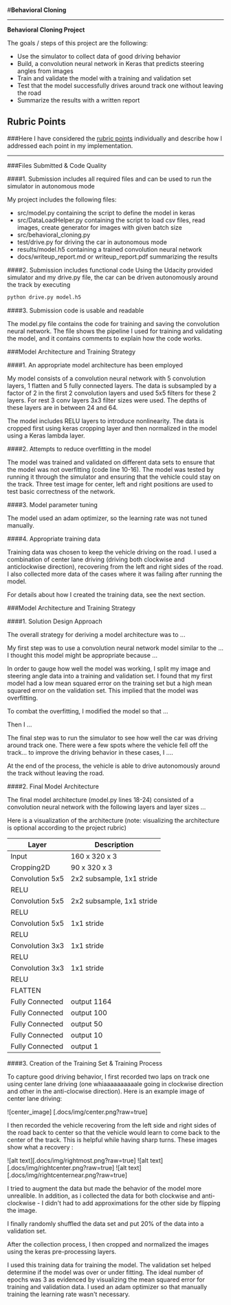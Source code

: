 #**Behavioral Cloning** 

---

**Behavioral Cloning Project**

The goals / steps of this project are the following:
* Use the simulator to collect data of good driving behavior
* Build, a convolution neural network in Keras that predicts steering angles from images
* Train and validate the model with a training and validation set
* Test that the model successfully drives around track one without leaving the road
* Summarize the results with a written report


## Rubric Points
###Here I have considered the [rubric points](https://review.udacity.com/#!/rubrics/432/view) individually and describe how I addressed each point in my implementation.  

---
###Files Submitted & Code Quality

####1. Submission includes all required files and can be used to run the simulator in autonomous mode

My project includes the following files:
* src/model.py containing the script to define the model in keras
* src/DataLoadHelper.py containing the script to load csv files, read images, create generator for images with given batch size
* src/behavioral_cloning.py 
* test/drive.py for driving the car in autonomous mode
* results/model.h5 containing a trained convolution neural network 
* docs/writeup_report.md or writeup_report.pdf summarizing the results

####2. Submission includes functional code
Using the Udacity provided simulator and my drive.py file, the car can be driven autonomously around the track by executing 
```sh
python drive.py model.h5
```

####3. Submission code is usable and readable

The model.py file contains the code for training and saving the convolution neural network. The file shows the pipeline I used for training and validating the model, and it contains comments to explain how the code works.

###Model Architecture and Training Strategy

####1. An appropriate model architecture has been employed

My model consists of a convolution neural network with 5 convolution layers, 1 flatten and 5 fully connected layers. 
The data is subsampled by a factor of 2 in the first 2 convolution layers and used 5x5 filters for these 2 layers. For rest 3 conv layers 3x3 filter sizes were used. The depths of these layers are in between 24 and 64. 

The model includes RELU layers to introduce nonlinearity. The data is cropped first using keras cropping layer and then normalized in the model using a Keras lambda layer. 

####2. Attempts to reduce overfitting in the model

The model was trained and validated on different data sets to ensure that the model was not overfitting (code line 10-16). The model was tested by running it through the simulator and ensuring that the vehicle could stay on the track.
Three test image for center, left and right positions are used to test basic correctness of the network. 

####3. Model parameter tuning

The model used an adam optimizer, so the learning rate was not tuned manually.

####4. Appropriate training data

Training data was chosen to keep the vehicle driving on the road. I used a combination of center lane driving (driving both clockwise and anticlockwise direction), recovering from the left and right sides of the road. I also collected more data of the cases where it was failing after running the model.

For details about how I created the training data, see the next section. 

###Model Architecture and Training Strategy

####1. Solution Design Approach

The overall strategy for deriving a model architecture was to ...

My first step was to use a convolution neural network model similar to the ... I thought this model might be appropriate because ...

In order to gauge how well the model was working, I split my image and steering angle data into a training and validation set. I found that my first model had a low mean squared error on the training set but a high mean squared error on the validation set. This implied that the model was overfitting. 

To combat the overfitting, I modified the model so that ...

Then I ... 

The final step was to run the simulator to see how well the car was driving around track one. There were a few spots where the vehicle fell off the track... to improve the driving behavior in these cases, I ....

At the end of the process, the vehicle is able to drive autonomously around the track without leaving the road.

####2. Final Model Architecture

The final model architecture (model.py lines 18-24) consisted of a convolution neural network with the following layers and layer sizes ...

Here is a visualization of the architecture (note: visualizing the architecture is optional according to the project rubric)

| Layer  | Description |
| ------------- | ------------- |
| Input  | 160 x 320 x 3  |
| Cropping2D  | 90 x 320 x 3  |
| Convolution 5x5  | 2x2 subsample, 1x1 stride  |
| RELU  |  |
| Convolution 5x5  | 2x2 subsample, 1x1 stride  |
| RELU  |  |
| Convolution 5x5  | 1x1 stride  |
| RELU  |  |
| Convolution 3x3  | 1x1 stride  |
| RELU  |  |
| Convolution 3x3  | 1x1 stride  |
| RELU  |  |
| FLATTEN  |  |
| Fully Connected  | output 1164  |
| Fully Connected  | output 100  |
| Fully Connected  | output 50  |
| Fully Connected  | output 10  |
| Fully Connected  | output 1  |


####3. Creation of the Training Set & Training Process

To capture good driving behavior, I first recorded two laps on track one using center lane driving (one whiaaaaaaaaaale going in clockwise direction and other in the anti-clocwise direction). Here is an example image of center lane driving:

![center_image] [.docs/img/center.png?raw=true]

I then recorded the vehicle recovering from the left side and right sides of the road back to center so that the vehicle would learn to come back to the center of the track. This is helpful while having sharp turns. These images show what a recovery :

![alt text][.docs/img/rightmost.png?raw=true]
![alt text][.docs/img/rightcenter.png?raw=true]
![alt text][.docs/img/rightcenternear.png?raw=true]

I tried to augment the data but made the behavior of the model more unrealible. In addition, as i collected the data for both clockwise and anti-clockwise - I didn't had to add approximations for the other side by flipping the image.

I finally randomly shuffled the data set and put 20% of the data into a validation set. 

After the collection process, I then cropped and normalized the images using the keras pre-processing layers. 

I used this training data for training the model. The validation set helped determine if the model was over or under fitting. The ideal number of epochs was 3 as evidenced by visualizing the mean squared error for training and validation data. I used an adam optimizer so that manually training the learning rate wasn't necessary.
